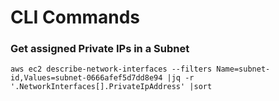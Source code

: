 # CLI Commands


### Get assigned Private IPs in a Subnet
```
aws ec2 describe-network-interfaces --filters Name=subnet-id,Values=subnet-0666afef5d7dd8e94 |jq -r '.NetworkInterfaces[].PrivateIpAddress' |sort
```